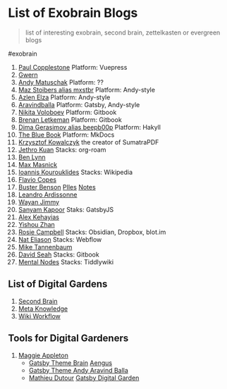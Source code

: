 # List of Exobrain Blogs

> list of interesting exobrain, second brain, zettelkasten or evergreen blogs

#exobrain

1. [Paul Copplestone](https://paul.copplest.one/) Platform: Vuepress
2. [Gwern](https://www.gwern.net/)
3. [Andy Matuschak](https://notes.andymatuschak.org/About_these_notes) Platform: ??
4. [Maz Stoibers alias mxstbr](https://notes.mxstbr.com/) Platform: Andy-style
5. [Azlen Elza](https://notes.azlen.me/) Platform: Andy-style
6. [Aravindballa](https://notes.aravindballa.com/) Platform: Gatsby, Andy-style
4. [Nikita Voloboev](https://wiki.nikitavoloboev.xyz) Platform: Gitbook
5. [Brenan Letkeman](https://ltkmn.gitbook.io/brendex/) Platform: Gitbook
6. [Dima Gerasimov alias beepb00p](https://beepb00p.xyz/) Platform: Hakyll
7. [The Blue Book](https://lyz-code.github.io/blue-book/) Platform: MkDocs
8. [Krzysztof Kowalczyk](https://blog.kowalczyk.info/) the creator of SumatraPDF
9. [Jethro Kuan](https://braindump.jethro.dev/) Stacks: org-roam
10. [Ben Lynn](http://www-cs-students.stanford.edu/~blynn/)
11. [Max Masnick](https://maxmasnick.com/kb/)
12. [Ioannis Kourouklides](https://wiki.kourouklides.com/wiki/Main_Page) Stacks: Wikipedia
13. [Flavio Copes](https://flaviocopes.com/)
14. [Buster Benson](https://busterbenson.com/) [PIles](https://busterbenson.com/piles/) [Notes](https://notes.busterbenson.com/)
15. [Leandro Ardissonne](https://knowledge.lardissone.now.sh/)
16. [Wayan Jimmy](https://wayanjimmy-notebook.netlify.app/)
17. [Sanyam Kapoor](https://www.sanyamkapoor.com/) Staks: GatsbyJS
18. [Alex Kehayias](https://notes.alexkehayias.com/)
19. [Yishou Zhan](http://lastweek.io/)
20. [Rosie Campbell](https://rosiecampbell.me/) Stacks: Obsidian, Dropbox, blot.im
21. [Nat Eliason](https://www.nateliason.com/) Stacks: Webflow
22. [Mike Tannenbaum](https://mind.miketannenbaum.com/) 
23. [David Seah](https://davidseah.gitbook.io/davidseah/) Stacks: Gitbook
24. [Mental Nodes](https://www.mentalnodes.com/) Stacks: Tiddlywiki


## List of Digital Gardens
1. [Second Brain](https://github.com/KasperZutterman/Second-Brain)
2. [Meta Knowledge](https://github.com/RichardLitt/meta-knowledge)
3. [Wiki Workflow](https://wiki.nikitavoloboev.xyz/other/wiki-workflow)

## Tools for Digital Gardeners
1. [Maggie Appleton](https://github.com/MaggieAppleton/digital-gardeners)
   - [Gatsby Theme Brain](https://github.com/aengusmcmillin/gatsby-theme-brain) [Aengus](https://aengusmcmillin.com/brain)
   - [Gatsby Theme Andy ](https://github.com/aravindballa/gatsby-theme-andy) [Aravind Balla](https://notes.aravindballa.com/)
   - [Mathieu Dutour](https://mathieudutour.github.io/gatsby-digital-garden/) [Gatsby Digital Garden](https://github.com/mathieudutour/gatsby-digital-garden/)